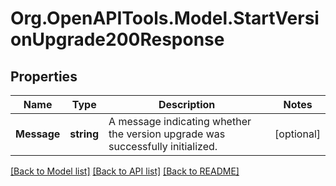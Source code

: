 # Org.OpenAPITools.Model.StartVersionUpgrade200Response

## Properties

Name | Type | Description | Notes
------------ | ------------- | ------------- | -------------
**Message** | **string** | A message indicating whether the version upgrade was successfully initialized. | [optional] 

[[Back to Model list]](../README.md#documentation-for-models) [[Back to API list]](../README.md#documentation-for-api-endpoints) [[Back to README]](../README.md)

